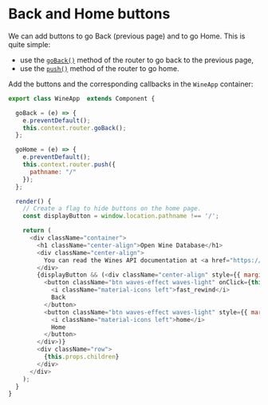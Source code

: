 # Back and Home buttons

We can add buttons to go Back (previous page) and to go Home. This is quite simple:
* use the [`goBack()`](https://github.com/ReactTraining/react-router/blob/master/docs/API.md#goback) method of the router to go back to the previous page,
* use the [`push()`](https://github.com/ReactTraining/react-router/blob/master/docs/API.md#pushpathorloc) method of the router to go home.

Add the buttons and the corresponding callbacks in the `WineApp` container:

```javascript
export class WineApp  extends Component {

  goBack = (e) => {
    e.preventDefault();
    this.context.router.goBack();
  };

  goHome = (e) => {
    e.preventDefault();
    this.context.router.push({
      pathname: "/"
    });
  };

  render() {
    // Create a flag to hide buttons on the home page.
    const displayButton = window.location.pathname !== '/';

    return (
      <div className="container">
        <h1 className="center-align">Open Wine Database</h1>
        <div className="center-align">
          You can read the Wines API documentation at <a href="https://bit.ly/rbw-api" target="_blank">https://wines-api.herokuapp.com</a> and try it <a href="https://bit.ly/rbw-api-swag" target="_blank">here</a>
        </div>
        {displayButton && (<div className="center-align" style={{ marginTop: 20 }}>
          <button className="btn waves-effect waves-light" onClick={this.goBack} type="button">
            <i className="material-icons left">fast_rewind</i>
            Back
          </button>
          <button className="btn waves-effect waves-light" style={{ marginLeft: 10 }} onClick={this.goHome} type="button">
            <i className="material-icons left">home</i>
            Home
          </button>
        </div>)}
        <div className="row">
          {this.props.children}
        </div>
      </div>
    );
  }
}
```
